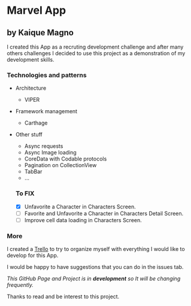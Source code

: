 # Marvel App
## by Kaique Magno

I created this App as a recruting development challenge and after many others challenges I decided to use this project as a demonstration of my development skills.

### Technologies and patterns
- Architecture
  - VIPER

- Framework management
  - Carthage

- Other stuff
  - Async requests
  - Async Image loading
  - CoreData with Codable protocols
  - Pagination on CollectionView
  - TabBar
  - ... 
  
  ### To FIX 
  - [X] Unfavorite a Character in Characters Screen.
  - [ ] Favorite and Unfavorite a Character in Characters Detail Screen.
  - [ ] Improve cell data loading in Characters Screen.
 
 ### More
I created a [Trello](https://trello.com/b/pTAKHJqE/marvel-app) to try to organize myself with everything I would like to develop for this App.

I would be happy to have suggestions that you can do in the issues tab.

*This GitHub Page and Project is in **development** so It will be changing frequently.*

Thanks to read and be interest to this project.
